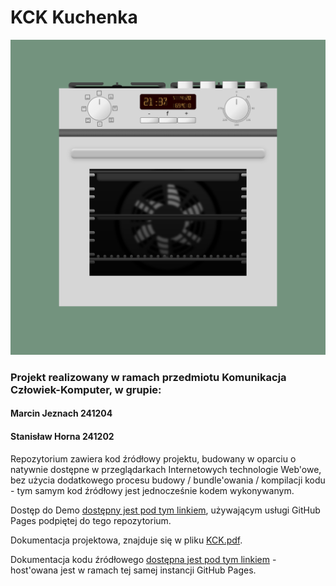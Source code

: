 # KCK Kuchenka

![](./resources/View.png)

### Projekt realizowany w ramach przedmiotu Komunikacja Człowiek-Komputer, w grupie:
#### Marcin Jeznach 241204
#### Stanisław Horna 241202

Repozytorium zawiera kod źródłowy projektu, budowany w oparciu o natywnie dostępne w przeglądarkach
Internetowych technologie Web'owe, bez użycia dodatkowego procesu budowy / bundle'owania / 
kompilacji kodu - tym samym kod źródłowy jest jednocześnie kodem wykonywanym.

Dostęp do Demo [dostępny jest pod tym linkiem](), używającym usługi GitHub Pages podpiętej do tego
repozytorium.

Dokumentacja projektowa, znajduje się w pliku [KCK.pdf](./KCK.pdf).

Dokumentacja kodu źródłowego [dostępna jest pod tym linkiem]() - host'owana jest w ramach tej samej
instancji GitHub Pages.
